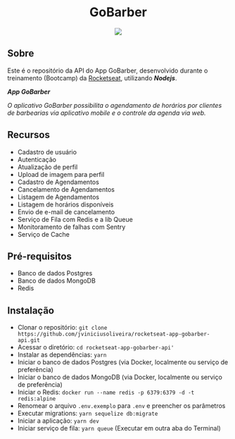 <h1 align="center">
    GoBarber
</h1>

<p align="center">
  <img src="https://github.com/jviniciusoliveira/rocketseat-app-gobarber-api/blob/master/.github/logo.PNG" />
</p>

## **Sobre**

Este é o repositório da API do App GoBarber, desenvolvido durante o treinamento (Bootcamp) da [Rocketseat](https://rocketseat.com.br/), utilizando **_Nodejs_**.

_**App GoBarber**_

_O aplicativo GoBarber possibilita o agendamento de horários por clientes de barbearias via aplicativo mobile e o controle da agenda via web._

## **Recursos**

- Cadastro de usuário
- Autenticação
- Atualização de perfil
- Upload de imagem para perfil
- Cadastro de Agendamentos
- Cancelamento de Agendamentos
- Listagem de Agendamentos
- Listagem de horários disponíveis
- Envio de e-mail de cancelamento
- Serviço de Fila com Redis e a lib Queue
- Monitoramento de falhas com Sentry
- Serviço de Cache

## **Pré-requisitos**

- Banco de dados Postgres
- Banco de dados MongoDB
- Redis

## **Instalação**

- Clonar o repositório: `git clone https://github.com/jviniciusoliveira/rocketseat-app-gobarber-api.git`
- Acessar o diretório: `cd rocketseat-app-gobarber-api'`
- Instalar as dependências: `yarn`
- Iniciar o banco de dados Postgres (via Docker, localmente ou serviço de preferência)
- Iniciar o banco de dados MongoDB (via Docker, localmente ou serviço de preferência)
- Iniciar o Redis: `docker run --name redis -p 6379:6379 -d -t redis:alpine`
- Renomear o arquivo `.env.exemplo` para `.env` e preencher os parâmetros
- Executar migrations: `yarn sequelize db:migrate`
- Iniciar a aplicação: `yarn dev`
- Iniciar serviço de fila: `yarn queue` (Executar em outra aba do Terminal)
